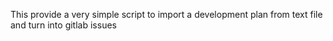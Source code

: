 This provide a very simple script to import a development plan from text file and turn into gitlab issues